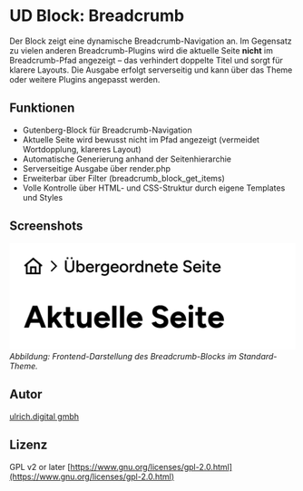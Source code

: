 # UD Block: Breadcrumb

Der Block zeigt eine dynamische Breadcrumb-Navigation an.
Im Gegensatz zu vielen anderen Breadcrumb-Plugins wird die aktuelle Seite **nicht** im Breadcrumb-Pfad angezeigt – das verhindert doppelte Titel und sorgt für klarere Layouts.
Die Ausgabe erfolgt serverseitig und kann über das Theme oder weitere Plugins angepasst werden.

## Funktionen
- Gutenberg-Block für Breadcrumb-Navigation
- Aktuelle Seite wird bewusst nicht im Pfad angezeigt (vermeidet Wortdopplung, klareres Layout)
- Automatische Generierung anhand der Seitenhierarchie
- Serverseitige Ausgabe über render.php
- Erweiterbar über Filter (breadcrumb_block_get_items)
- Volle Kontrolle über HTML- und CSS-Struktur durch eigene Templates und Styles

## Screenshots

![Breadcrumb-Frontend](./assets/img/breadcrumb_frontend.png)
*Abbildung: Frontend-Darstellung des Breadcrumb-Blocks im Standard-Theme.*




## Autor

[ulrich.digital gmbh](https://ulrich.digital)


## Lizenz

GPL v2 or later
[https://www.gnu.org/licenses/gpl-2.0.html](https://www.gnu.org/licenses/gpl-2.0.html)



<!--
Eingesetzt in den Projekten
- illgau.ch
- schule.illgau.ch
- bbzg.ch
-->